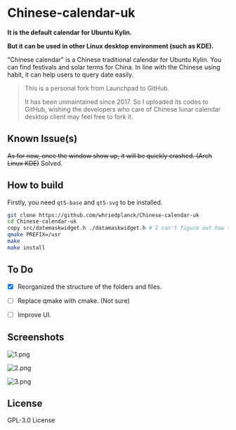 # Chinese-calendar-uk

**It is the default calendar for Ubuntu Kylin.**

**But it can be used in other Linux desktop environment (such as KDE).**

"Chinese calendar" is a Chinese traditional calendar for Ubuntu Kylin. You can  find festivals and solar terms for China. In line with the Chinese using habit, it can help users to query date easily.

> This is a personal fork from Launchpad to GitHub.
>
> It has been unmaintained since 2017. So I uploaded its codes to GitHub, wishing the developers who care of Chinese lunar calendar desktop client may feel free to fork it.

## Known Issue(s)

~~As for now, once the window show up, it will be quickly crashed. (Arch Linux KDE)~~
Solved.

## How to build

Firstly, you need `qt5-base` and `qt5-svg` to be installed.

```bash
git clone https://github.com/whriedplanck/Chinese-calendar-uk
cd Chinese-calendar-uk
copy src/datemaskwidget.h ./datamaskwidget.h # I can't figure out how to build without this step.
qmake PREFIX=/usr
make
make install
```

## To Do

- [x] Reorganized the structure of the folders and files.

- [ ] Replace qmake with cmake. (Not sure)
- [ ] Improve UI.

## Screenshots

![1.png](https://www.ubuntukylin.com/public/images/928_nl1.png)

![2.png](https://www.ubuntukylin.com/public/images/928_nl2.png)

![3.png](https://www.ubuntukylin.com/public/images/928_nl3.png)

## License

GPL-3.0 License

